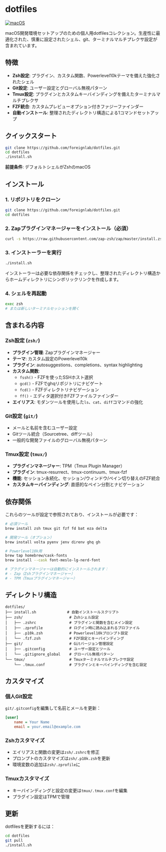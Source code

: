 # dotfiles

[![macOS](https://img.shields.io/badge/macOS-supported-green.svg)](https://www.apple.com/macos/)

macOS開発環境セットアップのための個人用dotfilesコレクション。生産性に最適化された、慎重に設定されたシェル、git、ターミナルマルチプレクサ設定が含まれています。

## 特徴

- **Zsh設定**: プラグイン、カスタム関数、Powerlevel10kテーマを備えた強化されたシェル
- **Git設定**: ユーザー設定とグローバル無視パターン
- **Tmux設定**: プラグインとカスタムキーバインディングを備えたターミナルマルチプレクサ
- **FZF統合**: カスタムプレビューオプション付きファジーファインダー
- **自動インストール**: 整理されたディレクトリ構造による1コマンドセットアップ

## クイックスタート

```bash
git clone https://github.com/foreignlab/dotfiles.git
cd dotfiles
./install.sh
```

**前提条件**: デフォルトシェルがZshのmacOS

## インストール

### 1. リポジトリをクローン
```bash
git clone https://github.com/foreignlab/dotfiles.git
cd dotfiles
```

### 2. Zapプラグインマネージャーをインストール（必須）
```bash
curl -s https://raw.githubusercontent.com/zap-zsh/zap/master/install.zsh | zsh
```

### 3. インストーラーを実行
```bash
./install.sh
```

インストーラーは必要な依存関係をチェックし、整理されたディレクトリ構造からホームディレクトリにシンボリックリンクを作成します。

### 4. シェルを再起動
```bash
exec zsh
# または新しいターミナルセッションを開く
```

## 含まれる内容

### Zsh設定 (`zsh/`)
- **プラグイン管理**: Zapプラグインマネージャー
- **テーマ**: カスタム設定のPowerlevel10k
- **プラグイン**: autosuggestions、completions、syntax highlighting
- **カスタム関数**: 
  - `fssh()` - FZFを使ったSSHホスト選択
  - `gcd()` - FZFでghqリポジトリにナビゲート
  - `fcd()` - FZFディレクトリナビゲーション
  - `ff()` - エディタ選択付きFZFファイルファインダー
- **エイリアス**: モダンツールを使用した`ls`、`cat`、`diff`コマンドの強化

### Git設定 (`git/`)
- メールと名前を含むユーザー設定
- Gitツール統合（Sourcetree、diffツール）
- 一般的な開発ファイルのグローバル無視パターン

### Tmux設定 (`tmux/`)
- **プラグインマネージャー**: TPM（Tmux Plugin Manager）
- **プラグイン**: tmux-resurrect、tmux-continuum、tmux-fzf
- **機能**: セッション永続化、セッション/ウィンドウ/ペイン切り替えのFZF統合
- **カスタムキーバインディング**: 直感的なペイン分割とナビゲーション

## 依存関係

これらのツールが設定で参照されており、インストールが必要です：

```bash
# 必須ツール
brew install zsh tmux git fzf fd bat eza delta

# 開発ツール（オプション）
brew install volta pyenv jenv direnv ghq gh

# Powerlevel10k用
brew tap homebrew/cask-fonts
brew install --cask font-meslo-lg-nerd-font

# プラグインマネージャーは自動的にインストールされます：
# - Zap（Zshプラグインマネージャー）
# - TPM（Tmuxプラグインマネージャー）
```

## ディレクトリ構造

```
dotfiles/
├── install.sh              # 自動インストールスクリプト
├── zsh/                     # Zshシェル設定
│   ├── .zshrc               # プラグインと関数を含むメイン設定
│   ├── .zprofile            # ログイン時に読み込まれるプロファイル
│   ├── .p10k.zsh            # Powerlevel10kプロンプト設定
│   └── .fzf.zsh             # FZF設定とキーバインディング
├── git/                     # Gitバージョン管理設定
│   ├── .gitconfig           # ユーザー設定とツール
│   └── .gitignore_global    # グローバル無視パターン
└── tmux/                    # Tmuxターミナルマルチプレクサ設定
    └── .tmux.conf           # プラグインとキーバインディングを含む設定
```

## カスタマイズ

### 個人Git設定
`git/.gitconfig`を編集して名前とメールを更新：
```ini
[user]
    name = Your Name
    email = your.email@example.com
```

### Zshカスタマイズ
- エイリアスと関数の変更は`zsh/.zshrc`を修正
- プロンプトのカスタマイズは`zsh/.p10k.zsh`を更新
- 環境変数の追加は`zsh/.zprofile`に

### Tmuxカスタマイズ
- キーバインディングと設定の変更は`tmux/.tmux.conf`を編集
- プラグイン設定はTPMで管理

## 更新

dotfilesを更新するには：
```bash
cd dotfiles
git pull
./install.sh
```
